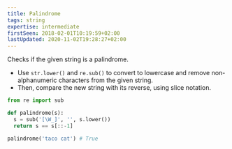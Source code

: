 ```yaml
---
title: Palindrome
tags: string
expertise: intermediate
firstSeen: 2018-02-01T10:19:59+02:00
lastUpdated: 2020-11-02T19:28:27+02:00
---
```


Checks if the given string is a palindrome.

- Use `str.lower()` and `re.sub()` to convert to lowercase and remove non-alphanumeric characters from the given string.
- Then, compare the new string with its reverse, using slice notation.

```py
from re import sub

def palindrome(s):
  s = sub('[\W_]', '', s.lower())
  return s == s[::-1]
```

```py
palindrome('taco cat') # True
```
